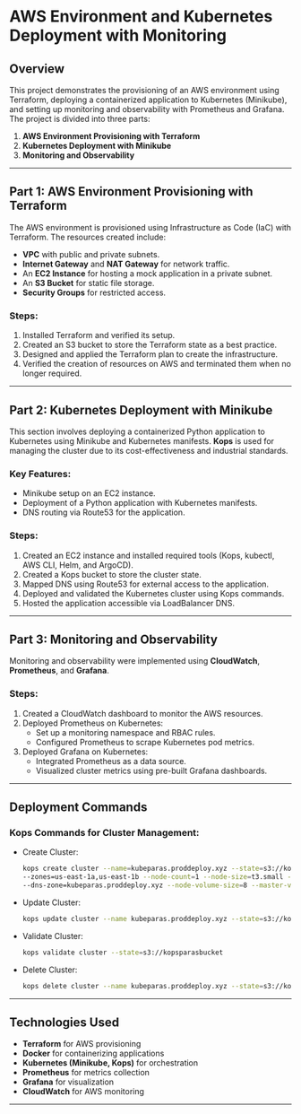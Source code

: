 # AWS Environment and Kubernetes Deployment with Monitoring

## Overview

This project demonstrates the provisioning of an AWS environment using Terraform, deploying a containerized application to Kubernetes (Minikube), and setting up monitoring and observability with Prometheus and Grafana. The project is divided into three parts:

1. **AWS Environment Provisioning with Terraform**  
2. **Kubernetes Deployment with Minikube**  
3. **Monitoring and Observability**  

---

## Part 1: AWS Environment Provisioning with Terraform

The AWS environment is provisioned using Infrastructure as Code (IaC) with Terraform. The resources created include:

- **VPC** with public and private subnets.
- **Internet Gateway** and **NAT Gateway** for network traffic.
- An **EC2 Instance** for hosting a mock application in a private subnet.
- An **S3 Bucket** for static file storage.
- **Security Groups** for restricted access.

### Steps:
1. Installed Terraform and verified its setup.
2. Created an S3 bucket to store the Terraform state as a best practice.
3. Designed and applied the Terraform plan to create the infrastructure.
4. Verified the creation of resources on AWS and terminated them when no longer required.


---

## Part 2: Kubernetes Deployment with Minikube

This section involves deploying a containerized Python application to Kubernetes using Minikube and Kubernetes manifests. **Kops** is used for managing the cluster due to its cost-effectiveness and industrial standards.

### Key Features:
- Minikube setup on an EC2 instance.
- Deployment of a Python application with Kubernetes manifests.
- DNS routing via Route53 for the application.

### Steps:
1. Created an EC2 instance and installed required tools (Kops, kubectl, AWS CLI, Helm, and ArgoCD).
2. Created a Kops bucket to store the cluster state.
3. Mapped DNS using Route53 for external access to the application.
4. Deployed and validated the Kubernetes cluster using Kops commands.
5. Hosted the application accessible via LoadBalancer DNS.

---

## Part 3: Monitoring and Observability

Monitoring and observability were implemented using **CloudWatch**, **Prometheus**, and **Grafana**.

### Steps:
1. Created a CloudWatch dashboard to monitor the AWS resources.
2. Deployed Prometheus on Kubernetes:
   - Set up a monitoring namespace and RBAC rules.
   - Configured Prometheus to scrape Kubernetes pod metrics.
3. Deployed Grafana on Kubernetes:
   - Integrated Prometheus as a data source.
   - Visualized cluster metrics using pre-built Grafana dashboards.

---

## Deployment Commands

### Kops Commands for Cluster Management:
- Create Cluster:
  ```bash
  kops create cluster --name=kubeparas.proddeploy.xyz --state=s3://kopsparasbucket \
  --zones=us-east-1a,us-east-1b --node-count=1 --node-size=t3.small --master-size=t3.medium \
  --dns-zone=kubeparas.proddeploy.xyz --node-volume-size=8 --master-volume-size=8
  ```
- Update Cluster:
  ```bash
  kops update cluster --name kubeparas.proddeploy.xyz --state=s3://kopsparasbucket --yes --admin
  ```
- Validate Cluster:
  ```bash
  kops validate cluster --state=s3://kopsparasbucket
  ```
- Delete Cluster:
  ```bash
  kops delete cluster --name kubeparas.proddeploy.xyz --state=s3://kopsparasbucket --yes
  ```

---

## Technologies Used

- **Terraform** for AWS provisioning
- **Docker** for containerizing applications
- **Kubernetes (Minikube, Kops)** for orchestration
- **Prometheus** for metrics collection
- **Grafana** for visualization
- **CloudWatch** for AWS monitoring

---

